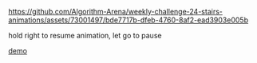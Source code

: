 https://github.com/Algorithm-Arena/weekly-challenge-24-stairs-animations/assets/73001497/bde7717b-dfeb-4760-8af2-ead3903e005b

hold right to resume animation, let go to pause

[demo](https://stairs-animation.netlify.app/)
